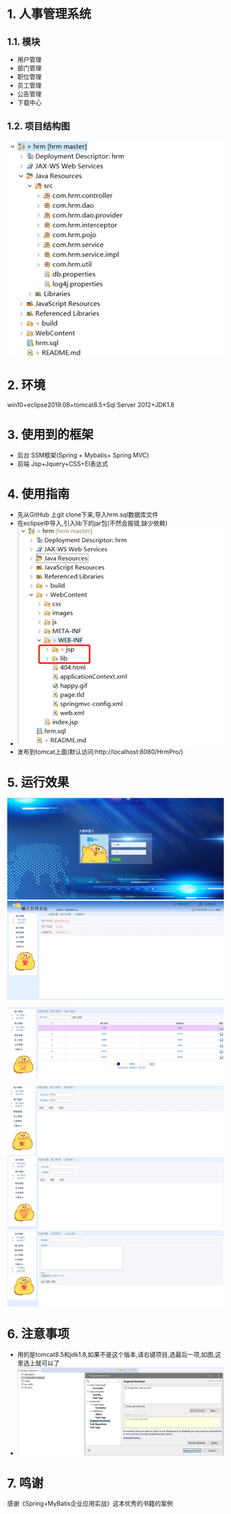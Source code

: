 # 1. 人事管理系统
## 1.1. 模块
- 用户管理
- 部门管理
- 职位管理
- 员工管理
- 公告管理
- 下载中心
## 1.2. 项目结构图
![](_v_images/_1569647355_29532.png)
# 2. 环境
win10+eclipse2019.08+tomcat8.5+Sql Server 2012+JDK1.8
# 3. 使用到的框架
- 后台
SSM框架(Spring + Mybatis+ Spring MVC)
- 前端
Jsp+Jquery+CSS+El表达式
# 4. 使用指南
- 先从GitHub 上git clone下来,导入hrm.sql数据库文件
- 在eclipse中导入,引入lib下的jar包(不然会报错,缺少依赖)
- ![](_v_images/_1569654836_2446.png)
- 发布到tomcat上面(默认访问:http://localhost:8080/HrmPro/)
# 5. 运行效果
![](_v_images/_1569654906_18326.png)
![](_v_images/_1569654924_13651.png)

![](_v_images/_1569654945_14223.png)

![](_v_images/_1569654963_17839.png)
![](_v_images/_1569654976_14148.png)
![](_v_images/_1569654995_16215.png)

# 6. 注意事项
- 用的是tomcat8.5和jdk1.8,如果不是这个版本,请右键项目,选最后一项,如图,这里选上就可以了
- ![](_v_images/_1569655080_16022.png)

# 7. 鸣谢
感谢《Spring+MyBatis企业应用实战》这本优秀的书籍的案例
